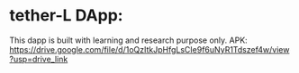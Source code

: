 # tether-L DApp:

This dapp is built with learning and research purpose only.
APK: https://drive.google.com/file/d/1oQzItkJpHfgLsCIe9f6uNyR1Tdszef4w/view?usp=drive_link
